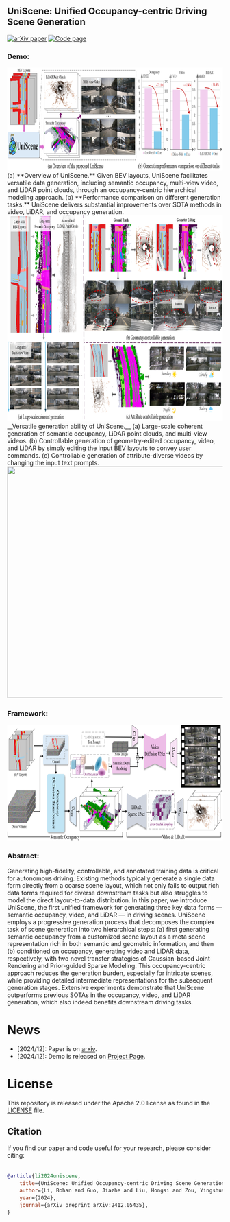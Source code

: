 ## UniScene: Unified Occupancy-centric Driving Scene Generation



 [![arXiv paper](https://img.shields.io/badge/arXiv%20%2B%20supp-2412.05435-purple)](https://arxiv.org/pdf/2412.05435) 
[![Code page](https://img.shields.io/badge/Project%20Page-UniScene-red)](https://arlo0o.github.io/uniscene/)


### Demo:
<div align=center><img width="960" height="240" src="./assets/teaser_fig1.png"/></div>
(a) **Overview of UniScene.** Given BEV layouts, UniScene facilitates versatile data generation, including semantic occupancy, multi-view video, and LiDAR point clouds, through an occupancy-centric hierarchical modeling approach. (b) **Performance comparison on different generation tasks.** UniScene delivers substantial improvements over SOTA methods in video, LiDAR, and occupancy generation.



<div align=center><img width="960" height="480" src="./assets/teaser_fig1_b.png"/></div>
 __Versatile generation ability of UniScene.__ (a) Large-scale coherent generation of semantic occupancy, LiDAR point clouds, and multi-view videos. (b) Controllable generation of geometry-edited occupancy, video, and LiDAR by simply editing the input BEV layouts to convey user commands. (c) Controllable generation of attribute-diverse videos by changing the input text prompts.


<div align=center><img width="960" height="540" src="./assets/demo.gif"/></div>


### Framework:
<div align=center><img width="960" height="270" src="./assets/overall.png"/></div>


### Abstract:
Generating high-fidelity, controllable, and annotated training data is critical for autonomous driving. Existing methods typically generate a single data form directly from a coarse scene layout, which not only fails to output rich data forms required for diverse downstream tasks but also struggles to model the direct layout-to-data distribution. In this paper, we introduce UniScene, the first unified framework for generating three key data forms — semantic occupancy, video, and LiDAR — in driving scenes. UniScene employs a progressive generation process that decomposes the complex task of scene generation into two hierarchical steps: (a) first generating semantic occupancy from a customized scene layout as a meta scene representation rich in both semantic and geometric information, and then (b) conditioned on occupancy, generating video and LiDAR data, respectively, with two novel transfer strategies of Gaussian-based Joint Rendering and Prior-guided Sparse Modeling. This occupancy-centric approach reduces the generation burden, especially for intricate scenes, while providing detailed intermediate representations for the subsequent generation stages. Extensive experiments demonstrate that UniScene outperforms previous SOTAs in the occupancy, video, and LiDAR generation, which also indeed benefits downstream driving tasks.


 




# News
- [2024/12]: Paper is on [arxiv](https://arxiv.org/abs/2412.05435).
- [2024/12]: Demo is released on [Project Page](https://arlo0o.github.io/uniscene/).





# License
This repository is released under the Apache 2.0 license as found in the [LICENSE](LICENSE) file.


 



## Citation
If you find our paper and code useful for your research, please consider citing:

```bibtex

@article{li2024uniscene,
    title={UniScene: Unified Occupancy-centric Driving Scene Generation},
    author={Li, Bohan and Guo, Jiazhe and Liu, Hongsi and Zou, Yingshuang and Ding, Yikang and Chen, Xiwu and Zhu, Hu and Tan, Feiyang and Zhang, Chi and Wang, Tiancai and Zhou, Shuchang and Zhang, Li and Qi, Xiaojuan and Zhao, Hao and Yang, Mu and Zeng, Wenjun and Jin, Xin},
    year={2024},
    journal={arXiv preprint arXiv:2412.05435},
}
```
